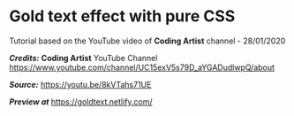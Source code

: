 # Gold text effect with pure CSS

Tutorial based on the YouTube video of **Coding Artist** channel - 28/01/2020

**_Credits:_** **Coding Artist** YouTube Channel
https://www.youtube.com/channel/UC15exV5s79D_aYGADudlwpQ/about

**_Source:_** https://youtu.be/8kVTahs71UE

**_Preview at_** https://goldtext.netlify.com/
